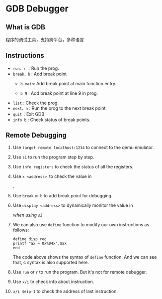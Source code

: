 # GDB Debugger

## What is GDB 

程序的调试工具，支持跨平台，多种语言

## Instructions

+ `run、r` ：Run the prog.
+ `break、b` : Add break point
  + `b main`: Add break point at main function entry.
  
  + `b 9` : Add break point at line 9 in prog.
+ `list` : Check the prog.
+ `next、n` : Run the prog to the next break point.
+ `quit`：Exit GDB
+ `info b` : Check status of break points.

## Remote Debugging

1. Use `target remote localhost:1234` to connect to the qemu emulator.

2. Use `si` to run the program step by step.

3. Use `info registers` to check the status of all the registers.

4. Use `x <address> `to check the value in <address>.

5. Use `break` or `b` to add break point for debugging.

6. Use `display <address>` to dynamically monitor the value in <address> when using `si`

7.  We can also use `define` function to modify our own instructions as follows:

	```gdb
	define disp_reg
	printf "ax = 0x%04x",$ax
	end
	```

	The code above shows the syntax  of `define` function. And we can see that, c syntax is also supported here.

8. Use `run` or `r` to run the program. But it's not for remote debugger.

9. Use `x/i` to check info about instruction. 

10. `x/i $eip-1` to check the address of last instruction.

	




